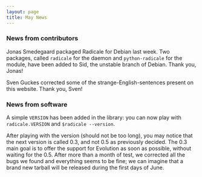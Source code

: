 ```yaml
---
layout: page
title: May News
---
```


### News from contributors

Jonas Smedegaard packaged Radicale for Debian last week. Two packages, called
``radicale`` for the daemon and ``python-radicale`` for the module, have been
added to Sid, the unstable branch of Debian. Thank you, Jonas!

Sven Guckes corrected some of the strange-English-sentences present on this
website. Thank you, Sven!

### News from software

A simple ``VERSION`` has been added in the library: you can now play with
``radicale.VERSION`` and ``$radicale --version``.

After playing with the version (should not be too long), you may notice that
the next version is called 0.3, and not 0.5 as previously decided. The 0.3 main
goal is to offer the support for Evolution as soon as possible, without waiting
for the 0.5. After more than a month of test, we corrected all the bugs we
found and everything seems to be fine; we can imagine that a brand new tarball
will be released during the first days of June.
